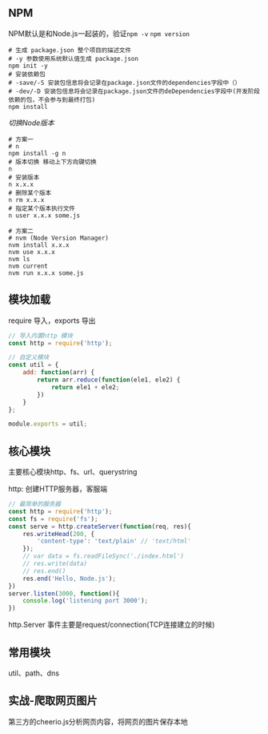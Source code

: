 ## NPM
NPM默认是和Node.js一起装的，验证`npm -v` `npm version`
```shell
# 生成 package.json 整个项目的描述文件
# -y 参数使用系统默认值生成 package.json
npm init -y 
# 安装依赖包 
# -save/-S 安装包信息将会记录在package.json文件的dependencies字段中（）
# -dev/-D 安装包信息将会记录在package.json文件的deDependencies字段中(开发阶段依赖的包，不会参与到最终打包)
npm install
```

*切换Node版本*
```shell
# 方案一
# n 
npm install -g n
# 版本切换 移动上下方向键切换
n
# 安装版本
n x.x.x
# 删除某个版本
n rm x.x.x
# 指定某个版本执行文件
n user x.x.x some.js

# 方案二
# nvm (Node Version Manager)
nvm install x.x.x
nvm use x.x.x
nvm ls
nvm current
nvm run x.x.x some.js
```

## 模块加载
require 导入，exports 导出
```js
// 导入内置http 模块
const http = require('http');

// 自定义模块
const util = {
    add: function(arr) {
        return arr.reduce(function(ele1, ele2) {
            return ele1 + ele2;
        })
    }   
};

module.exports = util;
```

## 核心模块
主要核心模块http、fs、url、querystring 

http: 创建HTTP服务器，客服端
```js
// 最简单的服务器
const http = require('http');
const fs = require('fs');
const serve = http.createServer(function(req, res){
    res.writeHead(200, {
        'content-type': 'text/plain' // 'text/html'
    });
    // var data = fs.readFileSync('./index.html')
    // res.write(data)
    // res.end()
    res.end('Hello, Node.js');
})
server.listen(3000, function(){
    console.log('listening port 3000');
})
```
http.Server 事件主要是request/connection(TCP连接建立的时候)

## 常用模块
util、path、dns

## 实战-爬取网页图片
第三方的cheerio.js分析网页内容，将网页的图片保存本地
